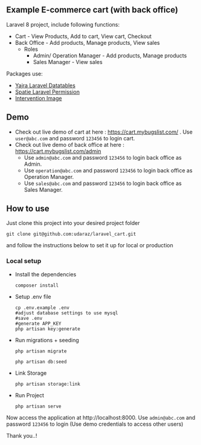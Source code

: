 
## Example E-commerce cart (with back office)

Laravel 8 project, include following functions:
- Cart - View Products, Add to cart, View cart, Checkout
- Back Office - Add products, Manage products, View sales
	- Roles 
		- Admin/ Operation Manager -  Add products, Manage products
		- Sales Manager - View sales

Packages use:
- [Yajra Laravel Datatables](https://github.com/yajra/laravel-datatables "yajra / laravel-datatables")
- [Spatie Laravel Permission](https://github.com/spatie/laravel-permission "spatie / laravel-permission")
- [Intervention Image](http://image.intervention.io/ "Intervention Image")


## Demo

- Check out live demo of cart at here :  https://cart.mybugslist.com/ . Use `user@abc.com` and password `123456` to login cart.
- Check out live demo of back office at here :  https://cart.mybugslist.com/admin
    - Use `admin@abc.com` and password `123456` to login back office as Admin.
    - Use `operation@abc.com` and password `123456` to login back office as Operation Manager. 
    - Use `sales@abc.com` and password `123456` to login back office as Sales Manager. 


## How to use

Just clone this project into your desired project folder

`git clone git@github.com:udaraz/laravel_cart.git`

and follow the instructions below to set it up for local or production

### Local setup

- Install the dependencies

  `composer install`

- Setup .env file

      cp .env.example .env
      #adjust database settings to use mysql
      #save .env
      #generate APP_KEY
      php artisan key:generate

- Run migrations + seeding
  
  `php artisan migrate`
  
  `php artisan db:seed`

- Link Storage
  
  `php artisan storage:link`
  
- Run Project

  `php artisan serve`

Now access the application at http://localhost:8000.
Use `admin@abc.com` and password `123456` to login (Use demo credentials to access other users)

Thank you..!
